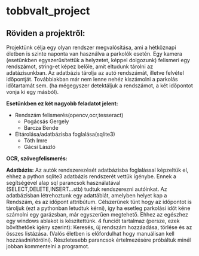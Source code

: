 # tobbvalt_project
## Röviden a projektről:
Projektünk célja egy olyan rendszer megvalósítása, ami a hétköznapi életben is szinte naponta van használva a parkolók esetén. 
Egy kamera (esetünkben egyszerűsítettük a helyzetet, képpel dolgozunk) felismeri egy rendszámot, string-et képez belőle, amit
eltudunk tárolni az adatázisunkban. Az adatbázis tárolja az autó rendszámát, illetve felvétel időpontját. Továbbiakban már nem
lenne nehéz kiszámolni a parkolás időtartamát sem. (ha mégegyszer detektáljuk a rendszámot, a két időpontot vonja ki egy másból).

**Esetünkben ez két nagyobb feladatot jelent:**
- Rendszám felismerés(opencv,ocr,tesseract)
  - Pogácsás Gergely
  - Barcza Bende
- Eltárolása/adatbázisba foglalása(sqlite3)
  - Tóth Imre
  - Gácsi László

**OCR, szövegfelismerés:**


**Adatbázis:**
Az autók rendszerezését adatbázisba foglalással képzeltük el, ehhez a python sqlite3 adatbázis rendszerét vettük
igénybe. Ennek a segítségével alap sql parancsok használatával (SELECT,DELETE,INSERT...stb) tudtuk rendszerezni autóinkat.
Az adatbázisban létrehoztunk egy adattáblát, amelyben helyet kap a Rendszám, és az időpont attribútum. Célszerűnek
tűnt hogy az időpontot is tároljuk (ezt a pythonban letudtuk kérni), így ha esetleg parkolási időt kéne számolni
egy garázsban, már egyszerűen megtehető. Ehhez az egészhez egy windows ablakot is készítettünk.
4 funciót tartalmaz (persze, ezek bővíthetőek igény szerint): Keresés, új rendszám hozzáadása, törlése és az összes
listázása. (Valós életben is előfordulhat hogy manuálisan kell hozzáadni/törölni).
Részletesebb parancsok értelmezésére próbáltuk minél jobban kommentelni a programot.
